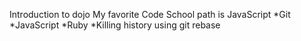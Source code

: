 Introduction to dojo
My favorite Code School path is JavaScript
*Git
*JavaScript
*Ruby
*Killing history using git rebase
